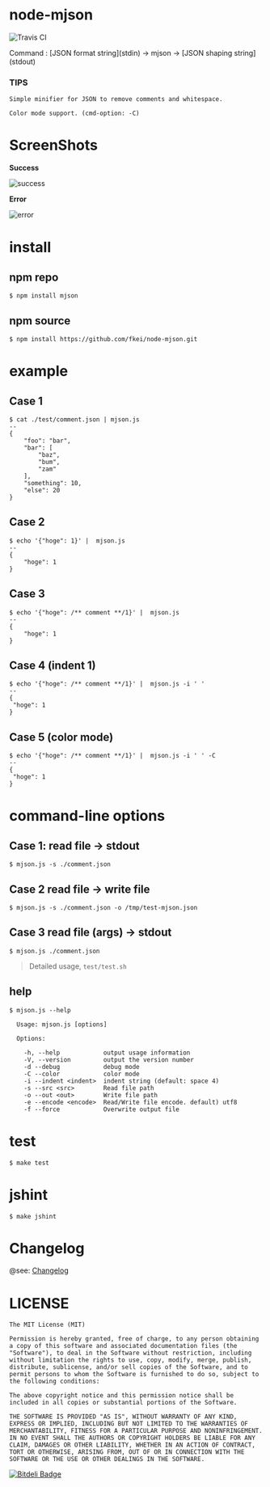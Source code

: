 node-mjson
==========

![Travis CI](https://travis-ci.org/fkei/node-mjson.png?branch=master)

Command : \[JSON format string\]\(stdin\) -> mjson -> \[JSON shaping string\]\(stdout\)

### TIPS

```
Simple minifier for JSON to remove comments and whitespace.

Color mode support. (cmd-option: -C)
```

# ScreenShots

**Success**

![success](https://raw.github.com/fkei/node-mjson/master/screenshots/success.png)

**Error**

![error](https://raw.github.com/fkei/node-mjson/master/screenshots/error.png)


# install

## npm repo

```
$ npm install mjson
```

##  npm source

```
$ npm install https://github.com/fkei/node-mjson.git
```

# example

## Case 1

```
$ cat ./test/comment.json | mjson.js
--
{
    "foo": "bar",
    "bar": [
        "baz",
        "bum",
        "zam"
    ],
    "something": 10,
    "else": 20
}
```

## Case 2

```
$ echo '{"hoge": 1}' |  mjson.js
--
{
    "hoge": 1
}
```

## Case 3

```
$ echo '{"hoge": /** comment **/1}' |  mjson.js
--
{
    "hoge": 1
}
```

## Case 4 (indent 1)

```
$ echo '{"hoge": /** comment **/1}' |  mjson.js -i ' '
--
{
 "hoge": 1
}
```

## Case 5 (color mode)

```
$ echo '{"hoge": /** comment **/1}' |  mjson.js -i ' ' -C
--
{
 "hoge": 1
}
```


# command-line options

## Case 1: read file -> stdout

```
$ mjson.js -s ./comment.json
```

## Case 2 read file -> write file


```
$ mjson.js -s ./comment.json -o /tmp/test-mjson.json
```

## Case 3 read file (args) -> stdout

```
$ mjson.js ./comment.json
```

> Detailed usage, `test/test.sh`

## help
```
$ mjson.js --help

  Usage: mjson.js [options]

  Options:

    -h, --help            output usage information
    -V, --version         output the version number
    -d --debug            debug mode
    -C --color            color mode
    -i --indent <indent>  indent string (default: space 4)
    -s --src <src>        Read file path
    -o --out <out>        Write file path
    -e --encode <encode>  Read/Write file encode. default) utf8
    -f --force            Overwrite output file

```

# test

```
$ make test
```

# jshint

```
$ make jshint
```

# Changelog

@see: [Changelog](https://github.com/fkei/node-mjson/blob/master/Changelog)

# LICENSE

```
The MIT License (MIT)

Permission is hereby granted, free of charge, to any person obtaining a copy of this software and associated documentation files (the "Software"), to deal in the Software without restriction, including without limitation the rights to use, copy, modify, merge, publish, distribute, sublicense, and/or sell copies of the Software, and to permit persons to whom the Software is furnished to do so, subject to the following conditions:

The above copyright notice and this permission notice shall be included in all copies or substantial portions of the Software.

THE SOFTWARE IS PROVIDED "AS IS", WITHOUT WARRANTY OF ANY KIND, EXPRESS OR IMPLIED, INCLUDING BUT NOT LIMITED TO THE WARRANTIES OF MERCHANTABILITY, FITNESS FOR A PARTICULAR PURPOSE AND NONINFRINGEMENT. IN NO EVENT SHALL THE AUTHORS OR COPYRIGHT HOLDERS BE LIABLE FOR ANY CLAIM, DAMAGES OR OTHER LIABILITY, WHETHER IN AN ACTION OF CONTRACT, TORT OR OTHERWISE, ARISING FROM, OUT OF OR IN CONNECTION WITH THE SOFTWARE OR THE USE OR OTHER DEALINGS IN THE SOFTWARE.
```


[![Bitdeli Badge](https://d2weczhvl823v0.cloudfront.net/fkei/node-mjson/trend.png)](https://bitdeli.com/free "Bitdeli Badge")

